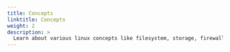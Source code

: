 ```yaml
---
title: Concepts
linktitle: Concepts
weight: 2
description: >
  Learn about various linux concepts like filesystem, storage, firewalls etc.
---
```

